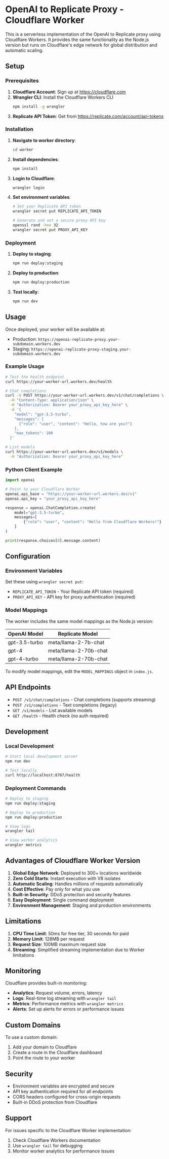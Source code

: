 # OpenAI to Replicate Proxy - Cloudflare Worker

This is a serverless implementation of the OpenAI to Replicate proxy using Cloudflare Workers. It provides the same functionality as the Node.js version but runs on Cloudflare's edge network for global distribution and automatic scaling.


## Setup

### Prerequisites

1. **Cloudflare Account**: Sign up at https://cloudflare.com
2. **Wrangler CLI**: Install the Cloudflare Workers CLI
   ```bash
   npm install -g wrangler
   ```
3. **Replicate API Token**: Get from https://replicate.com/account/api-tokens

### Installation

1. **Navigate to worker directory**:
   ```bash
   cd worker
   ```

2. **Install dependencies**:
   ```bash
   npm install
   ```

3. **Login to Cloudflare**:
   ```bash
   wrangler login
   ```

4. **Set environment variables**:
   ```bash
   # Set your Replicate API token
   wrangler secret put REPLICATE_API_TOKEN
   
   # Generate and set a secure proxy API key
   openssl rand -hex 32
   wrangler secret put PROXY_API_KEY
   ```

### Deployment

1. **Deploy to staging**:
   ```bash
   npm run deploy:staging
   ```

2. **Deploy to production**:
   ```bash
   npm run deploy:production
   ```

3. **Test locally**:
   ```bash
   npm run dev
   ```

## Usage

Once deployed, your worker will be available at:
- Production: `https://openai-replicate-proxy.your-subdomain.workers.dev`
- Staging: `https://openai-replicate-proxy-staging.your-subdomain.workers.dev`

### Example Usage

```bash
# Test the health endpoint
curl https://your-worker-url.workers.dev/health

# Chat completions
curl -X POST https://your-worker-url.workers.dev/v1/chat/completions \
  -H "Content-Type: application/json" \
  -H "Authorization: Bearer your_proxy_api_key_here" \
  -d '{
    "model": "gpt-3.5-turbo",
    "messages": [
      {"role": "user", "content": "Hello, how are you?"}
    ],
    "max_tokens": 100
  }'

# List models
curl https://your-worker-url.workers.dev/v1/models \
  -H "Authorization: Bearer your_proxy_api_key_here"
```

### Python Client Example

```python
import openai

# Point to your Cloudflare Worker
openai.api_base = "https://your-worker-url.workers.dev/v1"
openai.api_key = "your_proxy_api_key_here"

response = openai.ChatCompletion.create(
    model="gpt-3.5-turbo",
    messages=[
        {"role": "user", "content": "Hello from Cloudflare Workers!"}
    ]
)

print(response.choices[0].message.content)
```

## Configuration

### Environment Variables

Set these using `wrangler secret put`:

- `REPLICATE_API_TOKEN` - Your Replicate API token (required)
- `PROXY_API_KEY` - API key for proxy authentication (required)

### Model Mappings

The worker includes the same model mappings as the Node.js version:

| OpenAI Model | Replicate Model |
|--------------|------------------|
| gpt-3.5-turbo | meta/llama-2-7b-chat |
| gpt-4 | meta/llama-2-70b-chat |
| gpt-4-turbo | meta/llama-2-70b-chat |

To modify model mappings, edit the `MODEL_MAPPINGS` object in `index.js`.

## API Endpoints

- `POST /v1/chat/completions` - Chat completions (supports streaming)
- `POST /v1/completions` - Text completions (legacy)
- `GET /v1/models` - List available models
- `GET /health` - Health check (no auth required)

## Development

### Local Development

```bash
# Start local development server
npm run dev

# Test locally
curl http://localhost:8787/health
```

### Deployment Commands

```bash
# Deploy to staging
npm run deploy:staging

# Deploy to production  
npm run deploy:production

# View logs
wrangler tail

# View worker analytics
wrangler metrics
```

## Advantages of Cloudflare Worker Version

1. **Global Edge Network**: Deployed to 300+ locations worldwide
2. **Zero Cold Starts**: Instant execution with V8 isolates
3. **Automatic Scaling**: Handles millions of requests automatically
4. **Cost Effective**: Pay only for what you use
5. **Built-in Security**: DDoS protection and security features
6. **Easy Deployment**: Single command deployment
7. **Environment Management**: Staging and production environments

## Limitations

1. **CPU Time Limit**: 50ms for free tier, 30 seconds for paid
2. **Memory Limit**: 128MB per request
3. **Request Size**: 100MB maximum request size
4. **Streaming**: Simplified streaming implementation due to Worker limitations

## Monitoring

Cloudflare provides built-in monitoring:

- **Analytics**: Request volume, errors, latency
- **Logs**: Real-time log streaming with `wrangler tail`
- **Metrics**: Performance metrics with `wrangler metrics`
- **Alerts**: Set up alerts for errors or performance issues

## Custom Domains

To use a custom domain:

1. Add your domain to Cloudflare
2. Create a route in the Cloudflare dashboard
3. Point the route to your worker

## Security

- Environment variables are encrypted and secure
- API key authentication required for all endpoints
- CORS headers configured for cross-origin requests
- Built-in DDoS protection from Cloudflare

## Support

For issues specific to the Cloudflare Worker implementation:
1. Check Cloudflare Workers documentation
2. Use `wrangler tail` for debugging
3. Monitor worker analytics for performance issues
